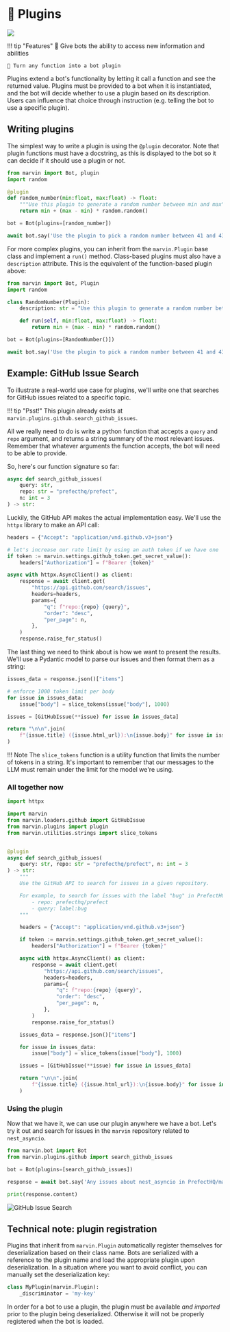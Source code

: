 # 🔌 Plugins

![](../../img/heroes/plugin_rng_hero.png)

!!! tip "Features"
    🦸 Give bots the ability to access new information and abilities
    
    🦾 Turn any function into a bot plugin

Plugins extend a bot's functionality by letting it call a function and see the returned value. Plugins must be provided to a bot when it is instantiated, and the bot will decide whether to use a plugin based on its description. Users can influence that choice through instruction (e.g. telling the bot to use a specific plugin). 

## Writing plugins

The simplest way to write a plugin is using the `@plugin` decorator. Note that plugin functions must have a docstring, as this is displayed to the bot so it can decide if it should use a plugin or not.

```python
from marvin import Bot, plugin
import random

@plugin
def random_number(min:float, max:float) -> float:
    """Use this plugin to generate a random number between min and max"""
    return min + (max - min) * random.random()

bot = Bot(plugins=[random_number])

await bot.say('Use the plugin to pick a random number between 41 and 43')
```

For more complex plugins, you can inherit from the `marvin.Plugin` base class and implement a `run()` method. Class-based plugins must also have a `description` attribute. This is the equivalent of the function-based plugin above:

```python
from marvin import Bot, Plugin
import random

class RandomNumber(Plugin):
    description: str = "Use this plugin to generate a random number between min and max"

    def run(self, min:float, max:float) -> float:
        return min + (max - min) * random.random()

bot = Bot(plugins=[RandomNumber()])

await bot.say('Use the plugin to pick a random number between 41 and 43')
```

## Example: GitHub Issue Search
To illustrate a real-world use case for plugins, we'll write one that searches for GitHub issues related to a specific topic.

!!! tip "Psst!"
    This plugin already exists at `marvin.plugins.github.search_github_issues`.

All we really need to do is write a python function that accepts a `query` and `repo` argument, and returns a string summary of the most relevant issues. Remember that whatever arguments the function accepts, the bot will need to be able to provide. 

So, here's our function signature so far:

```python
async def search_github_issues(
    query: str,
    repo: str = "prefecthq/prefect",
    n: int = 3
) -> str:
```

Luckily, the GitHub API makes the actual implementation easy. We'll use the `httpx` library to make an API call:

```python
headers = {"Accept": "application/vnd.github.v3+json"}

# let's increase our rate limit by using an auth token if we have one
if token := marvin.settings.github_token.get_secret_value():
    headers["Authorization"] = f"Bearer {token}"

async with httpx.AsyncClient() as client:
    response = await client.get(
        "https://api.github.com/search/issues",
        headers=headers,
        params={
            "q": f"repo:{repo} {query}",
            "order": "desc",
            "per_page": n,
        },
    )
    response.raise_for_status()
```

The last thing we need to think about is how we want to present the results. We'll use a Pydantic model to parse our issues and then format them as a string:

```python
issues_data = response.json()["items"]

# enforce 1000 token limit per body
for issue in issues_data:
    issue["body"] = slice_tokens(issue["body"], 1000)

issues = [GitHubIssue(**issue) for issue in issues_data]

return "\n\n".join(
    f"{issue.title} ({issue.html_url}):\n{issue.body}" for issue in issues
)
```

!!! Note
    The `slice_tokens` function is a utility function that limits the number of tokens in a string. It's important to remember that our messages to the LLM must remain under the limit for the model we're using.

### All together now

```python
import httpx

import marvin
from marvin.loaders.github import GitHubIssue
from marvin.plugins import plugin
from marvin.utilities.strings import slice_tokens


@plugin
async def search_github_issues(
    query: str, repo: str = "prefecthq/prefect", n: int = 3
) -> str:
    """
    Use the GitHub API to search for issues in a given repository.

    For example, to search for issues with the label "bug" in PrefectHQ/prefect:
        - repo: prefecthq/prefect
        - query: label:bug
    """

    headers = {"Accept": "application/vnd.github.v3+json"}

    if token := marvin.settings.github_token.get_secret_value():
        headers["Authorization"] = f"Bearer {token}"

    async with httpx.AsyncClient() as client:
        response = await client.get(
            "https://api.github.com/search/issues",
            headers=headers,
            params={
                "q": f"repo:{repo} {query}",
                "order": "desc",
                "per_page": n,
            },
        )
        response.raise_for_status()

    issues_data = response.json()["items"]

    for issue in issues_data:
        issue["body"] = slice_tokens(issue["body"], 1000)

    issues = [GitHubIssue(**issue) for issue in issues_data]

    return "\n\n".join(
        f"{issue.title} ({issue.html_url}):\n{issue.body}" for issue in issues
    )
```

### Using the plugin
Now that we have it, we can use our plugin anywhere we have a bot. Let's try it out and search for issues in the `marvin` repository related to `nest_asyncio`.

```python
from marvin.bot import Bot
from marvin.plugins.github import search_github_issues

bot = Bot(plugins=[search_github_issues])

response = await bot.say('Any issues about nest_asyncio in PrefectHQ/marvin repo?')

print(response.content)
```

![GitHub Issue Search](../../img/githubpluginoutput.png)

## Technical note: plugin registration

Plugins that inherit from `marvin.Plugin` automatically register themselves for deserialization based on their class name. Bots are serialized with a reference to the plugin name and load the appropriate plugin upon deserialization. In a situation where you want to avoid conflict, you can manually set the deserialization key:

```python
class MyPlugin(marvin.Plugin):
    _discriminator = 'my-key'
```

In order for a bot to use a plugin, the plugin must be available *and imported* prior to the plugin being deserialized. Otherwise it will not be properly registered when the bot is loaded. 
